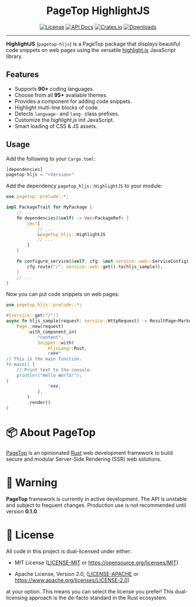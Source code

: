 <div align="center">

  <h1>PageTop HighlightJS</h1>

  [![License](https://img.shields.io/badge/license-MIT%2FApache-blue.svg?style=for-the-badge)](#-license)
  [![API Docs](https://img.shields.io/docsrs/pagetop-hljs?label=API%20Docs&style=for-the-badge&logo=Docs.rs)](https://docs.rs/pagetop-hljs)
  [![Crates.io](https://img.shields.io/crates/v/pagetop-hljs.svg?style=for-the-badge&logo=ipfs)](https://crates.io/crates/pagetop-hljs)
  [![Downloads](https://img.shields.io/crates/d/pagetop-hljs.svg?style=for-the-badge&logo=transmission)](https://crates.io/crates/pagetop-hljs)

</div>

---

**HighlightJS** (`pagetop-hljs`) is a PageTop package that displays beautiful code snippets on web
pages using the versatile [highlight.js](https://highlightjs.org/) JavaScript library.

## Features

  * Supports **90+** coding languages.
  * Choose from all **95+** available themes.
  * Provides a component for adding code snippets.
  * Highlight multi-line blocks of code.
  * Detects `language-` and `lang-` class prefixes.
  * Customize the *highlight.js* init JavaScript.
  * Smart loading of CSS & JS assets.

## Usage

Add the following to your `Cargo.toml`:

```rust
[dependencies]
pagetop-hljs = "<Version>"
```

Add the dependency `pagetop_hljs::HighlightJS` to your module:

```rust
use pagetop::prelude::*;

impl PackageTrait for MyPackage {
    // ...
    fn dependencies(&self) -> Vec<PackageRef> {
        vec![
            // ...
            &pagetop_hljs::HighlightJS
            // ...
        ]
    }

    fn configure_service(&self, cfg: &mut service::web::ServiceConfig) {
        cfg.route("/", service::web::get().to(hljs_sample));
    }
    // ...
}
```

Now you can put code snippets on web pages:

```rust
use pagetop_hljs::prelude::*;

#[service::get("/")]
async fn hljs_sample(request: service::HttpRequest) -> ResultPage<Markup, ErrorPage> {
    Page::new(request)
        .with_component_in(
            "content",
            Snippet::with(
                HljsLang::Rust,
                r###"
// This is the main function.
fn main() {
    // Print text to the console.
    println!("Hello World!");
}
                "###,
            ),
        )
        .render()
}
```


# 📦 About PageTop

[PageTop](https://docs.rs/pagetop) is an opinionated [Rust](https://www.rust-lang.org) web
development framework to build secure and modular Server-Side Rendering (SSR) web solutions.


# 🚧 Warning

**PageTop** framework is currently in active development. The API is unstable and subject to
frequent changes. Production use is not recommended until version **0.1.0**.


# 📜 License

All code in this project is dual-licensed under either:

  * MIT License
    ([LICENSE-MIT](LICENSE-MIT) or https://opensource.org/licenses/MIT)

  * Apache License, Version 2.0,
    ([LICENSE-APACHE](LICENSE-APACHE) or https://www.apache.org/licenses/LICENSE-2.0)

at your option. This means you can select the license you prefer! This dual-licensing approach is
the de-facto standard in the Rust ecosystem.
